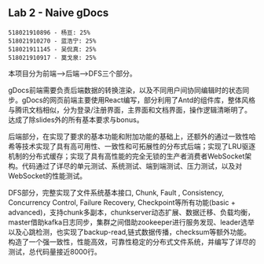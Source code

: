 ## Lab 2 - Naive gDocs
```
518021910896 - 杨亘: 25%
518021910270 - 蓝浩宁: 25%
518021911145 - 吴侃真: 25%
518021910917 - 莫戈泉: 25%
```

本项目分为前端-->后端-->DFS三个部分。

gDocs前端需要负责后端数据的转换渲染，以及不同用户间协同编辑时的状态同步。gDocs的网页前端主要使用React编写，部分利用了Antd的组件库，整体风格与腾讯文档相似，分为登录/注册界面，主界面和文档界面，操作逻辑清晰明了。达成了除slides外的所有基本要求与bonus。

后端部分，在实现了要求的基本功能和附加功能的基础上，还额外的通过一致性哈希等技术实现了具有高可用性、一致性和可拓展性的分布式后端；实现了LRU驱逐机制的分布式缓存；实现了具有高性能的完全无锁的生产者消费者WebSocket架构。代码通过了详尽的单元测试、系统测试、端到端测试、压力测试，以及对WebSocket的性能测试。

DFS部分，完整实现了文件系统基本接口, Chunk, Fault , Consistency, Concurrency Control, Failure Recovery, Checkpoint等所有功能(basic + advanced)，支持chunk多副本，chunkserver动态扩展、数据迁移、负载均衡，master借助kafka日志同步，集群之间借助zookeeper进行服务发现、leader选举以及心跳检测，也实现了backup-read,链式数据传播，checksum等额外功能。构造了一个强一致性，性能高效，可靠性稳定的分布式文件系统，并编写了详尽的测试，总代码量接近8000行。
